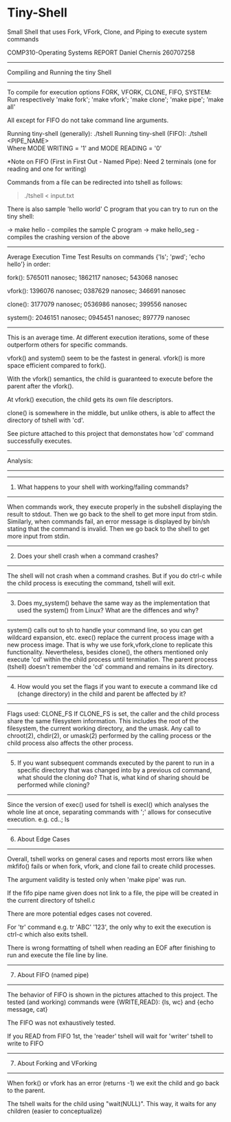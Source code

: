 # Tiny-Shell
Small Shell that uses Fork, VFork, Clone, and Piping to execute system commands

COMP310-Operating Systems	REPORT
Daniel Chernis 260707258
________________________________________________________________________________
Compiling and Running the tiny Shell
________________________________________________________________________________
To compile for execution options FORK, VFORK, CLONE, FIFO, SYSTEM:
Run respectively 'make fork'; 'make vfork'; 'make clone'; 'make pipe'; 'make all'

All except for FIFO do not take command line arguments.

Running tiny-shell (generally): ./tshell
Running tiny-shell (FIFO): ./tshell  <PIPE_NAME> <MODE>		
			   Where MODE WRITING = '1' and MODE READING = '0' 

*Note on FIFO (First in First Out - Named Pipe): Need 2 terminals (one for reading and one for writing) 

Commands from a file can be redirected into tshell as follows:
> ./tshell < input.txt

There is also sample 'hello world' C program that you can try to run on the tiny shell:

 -> make hello - compiles the sample C program 
 -> make hello_seg - compiles the crashing version of the above 


________________________________________________________________________________


Average Execution Time Test Results on commands {'ls'; 'pwd'; 'echo hello'} in order:

fork():		5765011 nanosec; 1862117 nanosec; 543068 nanosec

vfork():	1396076 nanosec; 0387629 nanosec; 346691 nanosec

clone():	3177079 nanosec; 0536986 nanosec; 399556 nanosec

system():	2046151 nanosec; 0945451 nanosec; 897779 nanosec

---------------------------------------------------------------------------------

This is an average time. At different execution iterations, some of these outperform others for specific commands.

vfork() and system() seem to be the fastest in general. vfork() is more space efficient compared to fork().

With the vfork() semantics, the child is guaranteed to execute before the parent after the vfork().

At vfork() execution, the child gets its own file descriptors.

clone() is somewhere in the middle, but unlike others, is able to affect the directory of tshell with 'cd'.

See picture attached to this project that demonstates how 'cd' command successfully executes. 

_________________________________________________________________________________
Analysis:
_________________________________________________________________________________
_________________________________________________________________________________

1) What happens to your shell with working/failing commands?
---------------------------------------------------------------------------------
When commands work, they execute properly in the subshell displaying the result to stdout.
Then we go back to the shell to get more input from stdin.
Similarly, when commands fail, an error message is displayed by bin/sh stating that the command is invalid.
Then we go back to the shell to get more input from stdin.
_________________________________________________________________________________

2) Does your shell crash when a command crashes?
---------------------------------------------------------------------------------
The shell will not crash when a command crashes. But if you do ctrl-c while the child process is
executing the command, tshell will exit.
_________________________________________________________________________________

3) Does my_system() behave the same way as the implementation that used the system() from Linux? 
What are the diffences and why?
---------------------------------------------------------------------------------
system() calls out to sh to handle your command line, so you can get wildcard expansion, etc.
exec() replace the current process image with a new process image. 
That is why we use fork,vfork,clone to replicate this functionality. 
Nevertheless, besides clone(), the others mentioned only execute 'cd' within the child process until termination.
The parent process (tshell) doesn't remember the 'cd' command and remains in its directory.
_________________________________________________________________________________

4) How would you set the flags if you want to execute a command like cd (change directory) in the child
and parent be affected by it?
---------------------------------------------------------------------------------
Flags used: CLONE_FS
If CLONE_FS is set, the caller and the child process share the
              same filesystem information.  This includes the root of the
              filesystem, the current working directory, and the umask.  Any
              call to chroot(2), chdir(2), or umask(2) performed by the
              calling process or the child process also affects the other
              process.
_________________________________________________________________________________

5) If you want subsequent commands executed by the parent to run in a
specific directory that was changed into by a previous cd command, what should the cloning do?
That is, what kind of sharing should be performed while cloning?
---------------------------------------------------------------------------------
Since the version of exec() used for tshell is execl() which analyses the whole line at once,
separating commands with ';' allows for consecutive execution. e.g. cd..; ls
_________________________________________________________________________________

6) About Edge Cases
---------------------------------------------------------------------------------

Overall, tshell works on general cases and reports most errors like when mkfifo() fails
or when fork, vfork, and clone fail to create child processes.

The argument validity is tested only when 'make pipe' was run.

If the fifo pipe name given does not link to a file, the pipe will be created in the current directory of tshell.c

There are more potential edges cases not covered.

For 'tr' command e.g. tr 'ABC' '123', the only why to exit the execution is ctrl-c which also exits tshell.

There is wrong formatting of tshell when reading an EOF after finishing
to run and execute the file line by line.
_________________________________________________________________________________

7) About FIFO (named pipe)
----------------------------------------------------------------------------------

The behavior of FIFO is shown in the pictures attached to this project. 
The tested (and working) commands were {WRITE,READ}: {ls, wc} and {echo message, cat}

The FIFO was not exhaustively tested.

If you READ from FIFO 1st, the 'reader' tshell will wait for 'writer' tshell to write to FIFO
_________________________________________________________________________________

7) About Forking and VForking
----------------------------------------------------------------------------------

When fork() or vfork has an error (returns -1) we exit the child and go back to the parent.

The tshell waits for the child using "wait(NULL)". This way, it waits for any children (easier to conceptualize)  






